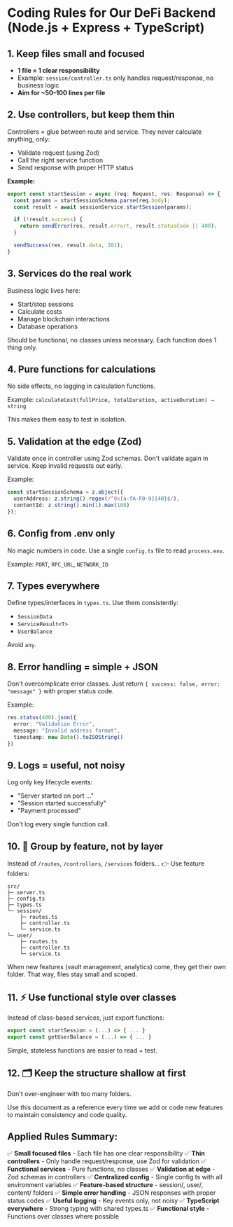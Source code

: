 # Coding Rules for Our DeFi Backend (Node.js + Express + TypeScript)

## 1. Keep files small and focused
- **1 file = 1 clear responsibility**
- Example: `session/controller.ts` only handles request/response, no business logic
- **Aim for ~50–100 lines per file**

## 2. Use controllers, but keep them thin
Controllers = glue between route and service.
They never calculate anything, only:
- Validate request (using Zod)
- Call the right service function
- Send response with proper HTTP status

**Example:**
```typescript
export const startSession = async (req: Request, res: Response) => {
  const params = startSessionSchema.parse(req.body);
  const result = await sessionService.startSession(params);

  if (!result.success) {
    return sendError(res, result.error!, result.statusCode || 400);
  }

  sendSuccess(res, result.data, 201);
}
```

## 3. Services do the real work
Business logic lives here:
- Start/stop sessions
- Calculate costs
- Manage blockchain interactions
- Database operations

Should be functional, no classes unless necessary.
Each function does 1 thing only.

## 4. Pure functions for calculations
No side effects, no logging in calculation functions.

Example: `calculateCost(fullPrice, totalDuration, activeDuration) → string`

This makes them easy to test in isolation.

## 5. Validation at the edge (Zod)
Validate once in controller using Zod schemas.
Don't validate again in service.
Keep invalid requests out early.

Example:
```typescript
const startSessionSchema = z.object({
  userAddress: z.string().regex(/^0x[a-fA-F0-9]{40}$/),
  contentId: z.string().min(1).max(100)
});
```

## 6. Config from .env only
No magic numbers in code.
Use a single `config.ts` file to read `process.env`.

Example: `PORT`, `RPC_URL`, `NETWORK_ID`

## 7. Types everywhere
Define types/interfaces in `types.ts`.
Use them consistently:
- `SessionData`
- `ServiceResult<T>`
- `UserBalance`

Avoid `any`.

## 8. Error handling = simple + JSON
Don't overcomplicate error classes.
Just return `{ success: false, error: "message" }` with proper status code.

Example:
```typescript
res.status(400).json({
  error: "Validation Error",
  message: "Invalid address format",
  timestamp: new Date().toISOString()
})
```

## 9. Logs = useful, not noisy
Log only key lifecycle events:
- "Server started on port …"
- "Session started successfully"
- "Payment processed"

Don't log every single function call.

## 10. 🧹 Group by feature, not by layer
Instead of `/routes`, `/controllers`, `/services` folders…
👉 Use feature folders:

```
src/
├─ server.ts
├─ config.ts
├─ types.ts
└─ session/
    ├─ routes.ts
    ├─ controller.ts
    └─ service.ts
└─ user/
    ├─ routes.ts
    ├─ controller.ts
    └─ service.ts
```

When new features (vault management, analytics) come, they get their own folder.
That way, files stay small and scoped.

## 11. ⚡ Use functional style over classes
Instead of class-based services, just export functions:

```typescript
export const startSession = (...) => { ... }
export const getUserBalance = (...) => { ... }
```

Simple, stateless functions are easier to read + test.

## 12. 🗂 Keep the structure shallow at first
Don't over-engineer with too many folders.

Use this document as a reference every time we add or code new features to maintain consistency and code quality.

## Applied Rules Summary:

✅ **Small focused files** - Each file has one clear responsibility
✅ **Thin controllers** - Only handle request/response, use Zod for validation
✅ **Functional services** - Pure functions, no classes
✅ **Validation at edge** - Zod schemas in controllers
✅ **Centralized config** - Single config.ts with all environment variables
✅ **Feature-based structure** - session/, user/, content/ folders
✅ **Simple error handling** - JSON responses with proper status codes
✅ **Useful logging** - Key events only, not noisy
✅ **TypeScript everywhere** - Strong typing with shared types.ts
✅ **Functional style** - Functions over classes where possible